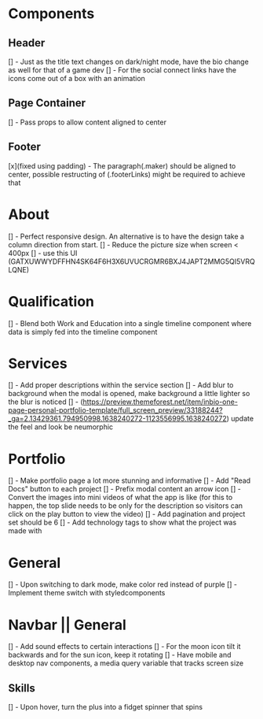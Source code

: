 # Components

## Header 
[] - Just as the title text changes on dark/night mode, have the bio change as well for that of a game dev 
[] - For the social connect links have the icons come out of a box with an animation

## Page Container

[] - Pass props to allow content aligned to center

## Footer

[x](fixed using padding) - The paragraph(.maker) should be aligned to center, possible restructing of (.footerLinks) might be required to achieve that

# About

[] - Perfect responsive design. An alternative is to have the design take a column direction from start.
[] - Reduce the picture size when screen < 400px
[] - use this UI (GATXUWWYDFFHN4SK64F6H3X6UVUCRGMR6BXJ4JAPT2MMG5QI5VRQLQNE)

# Qualification

[] - Blend both Work and Education into a single timeline component where data
is simply fed into the timeline component

# Services

[] - Add proper descriptions within the service section
[] - Add blur to background when the modal is opened, make background a little lighter so the blur is noticed
[] - (https://preview.themeforest.net/item/inbio-one-page-personal-portfolio-template/full_screen_preview/33188244?_ga=2.13429361.794950998.1638240272-1123556995.1638240272) update the feel and look be neumorphic
# Portfolio

[] - Make portfolio page a lot more stunning and informative
[] - Add "Read Docs" button to each project
[] - Prefix modal content an arrow icon
[] - Convert the images into mini videos of what the app is like (for this to happen, the top slide needs to be only for the description so visitors can click on the play button to view the video)
[] - Add pagination and project set should be 6
[] - Add technology tags to show what the project was made with

# General

[] - Upon switching to dark mode, make color red instead of purple
[] - Implement theme switch with styledcomponents

# Navbar || General       
[] - Add sound effects to certain interactions
[] - For the moon icon tilt it backwards and for the sun icon, keep it rotating
[] - Have mobile and desktop nav components, a media query variable that tracks screen size 

## Skills 

[] - Upon hover, turn the plus into a fidget spinner that spins